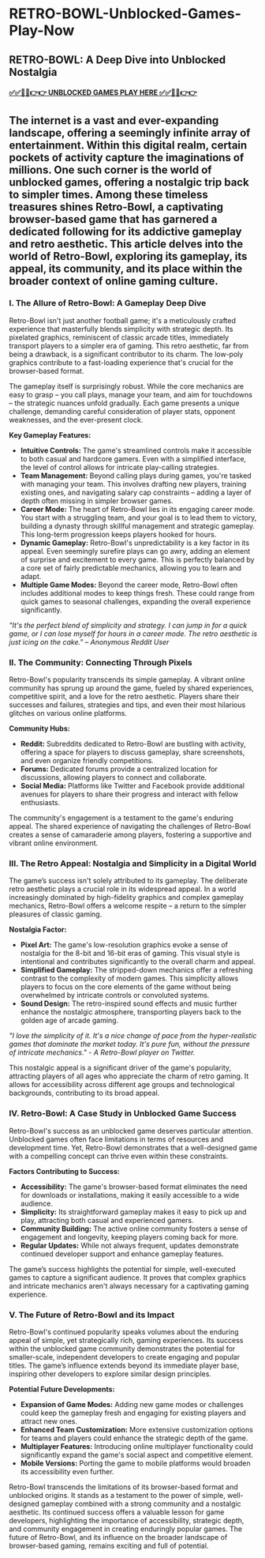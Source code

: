 # RETRO-BOWL-Unblocked-Games-Play-Now

## RETRO-BOWL: A Deep Dive into Unblocked Nostalgia

#### [✅✅🔴🔴👉👉 UNBLOCKED GAMES PLAY HERE ✅✅🔴🔴👉👉](https://topstoryindia.com)

## The internet is a vast and ever-expanding landscape, offering a seemingly infinite array of entertainment. Within this digital realm, certain pockets of activity capture the imaginations of millions.  One such corner is the world of unblocked games, offering a nostalgic trip back to simpler times.  Among these timeless treasures shines Retro-Bowl, a captivating browser-based game that has garnered a dedicated following for its addictive gameplay and retro aesthetic.  This article delves into the world of Retro-Bowl, exploring its gameplay, its appeal, its community, and its place within the broader context of online gaming culture.


### I. The Allure of Retro-Bowl: A Gameplay Deep Dive

Retro-Bowl isn't just another football game; it's a meticulously crafted experience that masterfully blends simplicity with strategic depth. Its pixelated graphics, reminiscent of classic arcade titles, immediately transport players to a simpler era of gaming.  This retro aesthetic, far from being a drawback, is a significant contributor to its charm.  The low-poly graphics contribute to a fast-loading experience that's crucial for the browser-based format.

The gameplay itself is surprisingly robust.  While the core mechanics are easy to grasp – you call plays, manage your team, and aim for touchdowns – the strategic nuances unfold gradually.  Each game presents a unique challenge, demanding careful consideration of player stats, opponent weaknesses, and the ever-present clock.

**Key Gameplay Features:**

* **Intuitive Controls:** The game's streamlined controls make it accessible to both casual and hardcore gamers.  Even with a simplified interface, the level of control allows for intricate play-calling strategies.
* **Team Management:**  Beyond calling plays during games, you're tasked with managing your team. This involves drafting new players, training existing ones, and navigating salary cap constraints – adding a layer of depth often missing in simpler browser games.
* **Career Mode:** The heart of Retro-Bowl lies in its engaging career mode.  You start with a struggling team, and your goal is to lead them to victory, building a dynasty through skillful management and strategic gameplay.  This long-term progression keeps players hooked for hours.
* **Dynamic Gameplay:** Retro-Bowl's unpredictability is a key factor in its appeal.  Even seemingly surefire plays can go awry, adding an element of surprise and excitement to every game.  This is perfectly balanced by a core set of fairly predictable mechanics, allowing you to learn and adapt.
* **Multiple Game Modes:** Beyond the career mode, Retro-Bowl often includes additional modes to keep things fresh.  These could range from quick games to seasonal challenges, expanding the overall experience significantly.

*"It's the perfect blend of simplicity and strategy.  I can jump in for a quick game, or I can lose myself for hours in a career mode.  The retro aesthetic is just icing on the cake." – Anonymous Reddit User*


### II.  The Community: Connecting Through Pixels

Retro-Bowl's popularity transcends its simple gameplay. A vibrant online community has sprung up around the game, fueled by shared experiences, competitive spirit, and a love for the retro aesthetic.  Players share their successes and failures, strategies and tips, and even their most hilarious glitches on various online platforms.

**Community Hubs:**

* **Reddit:** Subreddits dedicated to Retro-Bowl are bustling with activity, offering a space for players to discuss gameplay, share screenshots, and even organize friendly competitions.
* **Forums:** Dedicated forums provide a centralized location for discussions, allowing players to connect and collaborate.
* **Social Media:**  Platforms like Twitter and Facebook provide additional avenues for players to share their progress and interact with fellow enthusiasts.

The community's engagement is a testament to the game's enduring appeal.  The shared experience of navigating the challenges of Retro-Bowl creates a sense of camaraderie among players, fostering a supportive and vibrant online environment.


### III.  The Retro Appeal: Nostalgia and Simplicity in a Digital World

The game’s success isn't solely attributed to its gameplay.  The deliberate retro aesthetic plays a crucial role in its widespread appeal.  In a world increasingly dominated by high-fidelity graphics and complex gameplay mechanics, Retro-Bowl offers a welcome respite – a return to the simpler pleasures of classic gaming.

**Nostalgia Factor:**

* **Pixel Art:** The game's low-resolution graphics evoke a sense of nostalgia for the 8-bit and 16-bit eras of gaming.  This visual style is intentional and contributes significantly to the overall charm and appeal.
* **Simplified Gameplay:**  The stripped-down mechanics offer a refreshing contrast to the complexity of modern games.  This simplicity allows players to focus on the core elements of the game without being overwhelmed by intricate controls or convoluted systems.
* **Sound Design:** The retro-inspired sound effects and music further enhance the nostalgic atmosphere, transporting players back to the golden age of arcade gaming.

*"I love the simplicity of it.  It's a nice change of pace from the hyper-realistic games that dominate the market today. It's pure fun, without the pressure of intricate mechanics." - A Retro-Bowl player on Twitter.*

This nostalgic appeal is a significant driver of the game's popularity, attracting players of all ages who appreciate the charm of retro gaming.  It allows for accessibility across different age groups and technological backgrounds, contributing to its broad appeal.


### IV.  Retro-Bowl: A Case Study in Unblocked Game Success

Retro-Bowl's success as an unblocked game deserves particular attention.  Unblocked games often face limitations in terms of resources and development time.  Yet, Retro-Bowl demonstrates that a well-designed game with a compelling concept can thrive even within these constraints.

**Factors Contributing to Success:**

* **Accessibility:** The game's browser-based format eliminates the need for downloads or installations, making it easily accessible to a wide audience.
* **Simplicity:** Its straightforward gameplay makes it easy to pick up and play, attracting both casual and experienced gamers.
* **Community Building:** The active online community fosters a sense of engagement and longevity, keeping players coming back for more.
* **Regular Updates:**  While not always frequent, updates demonstrate continued developer support and enhance gameplay features.

The game’s success highlights the potential for simple, well-executed games to capture a significant audience.  It proves that complex graphics and intricate mechanics aren't always necessary for a captivating gaming experience.


### V.  The Future of Retro-Bowl and its Impact

Retro-Bowl's continued popularity speaks volumes about the enduring appeal of simple, yet strategically rich, gaming experiences.  Its success within the unblocked game community demonstrates the potential for smaller-scale, independent developers to create engaging and popular titles.  The game’s influence extends beyond its immediate player base, inspiring other developers to explore similar design principles.

**Potential Future Developments:**

* **Expansion of Game Modes:**  Adding new game modes or challenges could keep the gameplay fresh and engaging for existing players and attract new ones.
* **Enhanced Team Customization:**  More extensive customization options for teams and players could enhance the strategic depth of the game.
* **Multiplayer Features:**  Introducing online multiplayer functionality could significantly expand the game's social aspect and competitive element.
* **Mobile Versions:** Porting the game to mobile platforms would broaden its accessibility even further.


Retro-Bowl transcends the limitations of its browser-based format and unblocked origins. It stands as a testament to the power of simple, well-designed gameplay combined with a strong community and a nostalgic aesthetic.  Its continued success offers a valuable lesson for game developers, highlighting the importance of accessibility, strategic depth, and community engagement in creating enduringly popular games. The future of Retro-Bowl, and its influence on the broader landscape of browser-based gaming, remains exciting and full of potential.


